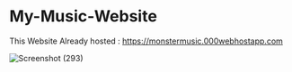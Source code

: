 # My-Music-Website
This Website Already hosted : https://monstermusic.000webhostapp.com

![Screenshot (293)](https://user-images.githubusercontent.com/84243917/131403678-fa4b3eb5-3388-47d5-9c42-993fd9724349.png)


